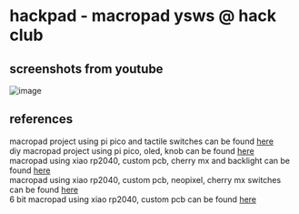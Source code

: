# hackpad - macropad ysws @ hack club

## screenshots from youtube
![image](https://github.com/user-attachments/assets/1dcfdfc5-468c-407b-b2a1-4ed6077945dc)

## references
macropad project using pi pico and tactile switches can be found [here](https://www.instructables.com/Infinity-Macro-Pad-Using-Pi-Pico/) <br>
diy macropad project using pi pico, oled, knob can be found [here](https://www.hackster.io/spin5099/macropad-diy-a5d78e) <br>
macropad using xiao rp2040, custom pcb, cherry mx and backlight can be found [here](https://palmacas.com/macroboard-design/) <br>
macropad using xiao rp2040, custom pcb, neopixel, cherry mx switches can be found [here](https://www.thingiverse.com/thing:6255071) <br>
6 bit macropad using xiao rp2040, custom pcb can be found [here](https://www.hackster.io/naveenbskumar/6-bit-macropad-33588d)
